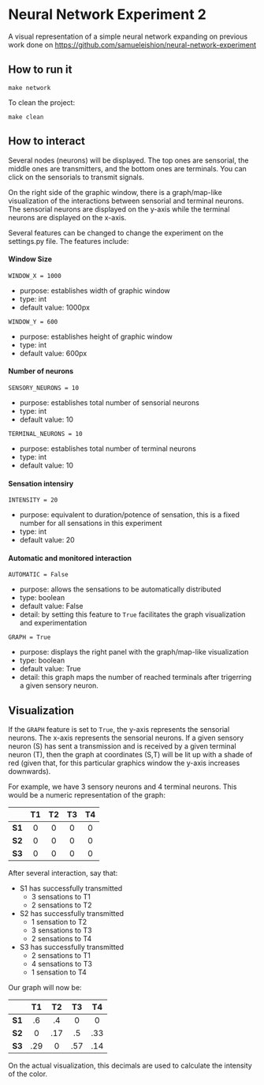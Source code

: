 Neural Network Experiment 2
===========================

A visual representation of a simple neural network expanding on previous work done on https://github.com/samueleishion/neural-network-experiment

How to run it
-------------
```
make network 
```

To clean the project: 
``` 
make clean
``` 

How to interact
---------------
Several nodes (neurons) will be displayed. The top ones are sensorial, the middle ones are transmitters, and the bottom ones are terminals. You can click on the sensorials to transmit signals. 

On the right side of the graphic window, there is a graph/map-like visualization of the interactions between sensorial and terminal neurons. The sensorial neurons are displayed on the y-axis while the terminal neurons are displayed on the x-axis. 

Several features can be changed to change the experiment on the settings.py file. The features include: 

#### Window Size 
```
WINDOW_X = 1000 
``` 
* purpose: establishes width of graphic window 
* type: int 
* default value: 1000px 


``` 
WINDOW_Y = 600
``` 
* purpose: establishes height of graphic window 
* type: int 
* default value: 600px 

#### Number of neurons 
``` 
SENSORY_NEURONS = 10 
``` 
* purpose: establishes total number of sensorial neurons 
* type: int 
* default value: 10 

``` 
TERMINAL_NEURONS = 10 
```
* purpose: establishes total number of terminal neurons 
* type: int 
* default value: 10 

#### Sensation intensiry 
``` 
INTENSITY = 20 
``` 
* purpose: equivalent to duration/potence of sensation, this is a fixed number for all sensations in this experiment 
* type: int 
* default value: 20 

#### Automatic and monitored interaction 
``` 
AUTOMATIC = False 
``` 
* purpose: allows the sensations to be automatically distributed 
* type: boolean 
* default value: False
* detail: by setting this feature to `True` facilitates the graph visualization and experimentation 

```
GRAPH = True 
``` 
* purpose: displays the right panel with the graph/map-like visualization 
* type: boolean 
* default value: True 
* detail: this graph maps the number of reached terminals after trigerring a given sensory neuron. 
 
Visualization
-------------
If the `GRAPH` feature is set to `True`, the y-axis represents the sensorial neurons. The x-axis represents the sensorial neurons. If a given sensory neuron (S) has sent a transmission and is received by a given terminal neuron (T), then the graph at coordinates (S,T) will be lit up with a shade of red (given that, for this particular graphics window the y-axis increases downwards). 

For example, we have 3 sensory neurons and 4 terminal neurons. This would be a numeric representation of the graph: 

|    | T1 | T2 | T3 | T4 | 
| -- |:--:|:--:|:--:|:--:|
| **S1** | 0 | 0 | 0 | 0 |
| **S2** | 0 | 0 | 0 | 0 |
| **S3** | 0 | 0 | 0 | 0 | 

After several interaction, say that: 
* S1 has successfully transmitted 
  * 3 sensations to T1
  * 2 sensations to T2
* S2 has successfully transmitted 
  * 1 sensation to T2
  * 3 sensations to T3 
  * 2 sensations to T4 
* S3 has successfully transmitted 
  * 2 sensations to T1 
  * 4 sensations to T3
  * 1 sensation to T4 

Our graph will now be: 

|    | T1 | T2 | T3 | T4 | 
| -- |:--:|:--:|:--:|:--:|
| **S1** | .6 | .4 | 0 | 0 |
| **S2** | 0 | .17 | .5 | .33 |
| **S3** | .29 | 0 | .57 | .14 | 

On the actual visualization, this decimals are used to calculate the intensity of the color. 